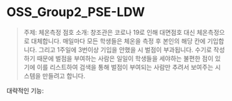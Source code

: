# OSS_Group2_PSE-LDW

>주제: 체온측정 점호
>소개: 창조관은 코로나 19로 인해 대면점호 대신 체온측정으로 대체합니다. 매일마다 모든 학생들은 체온을 측정 후 본인의 해당 칸에 기입합니다. 그리고 1주일에 3번이상 기입을 안했을 시 벌점이 부과됩니다. 수기로 작성하기 때문에 벌점을 부여하는 사람은 일일이 학생들을 세야하는 불편한 점이 있기에 이를 리스트하여 검색을 통해 벌점이 부여되는 사람만 추려서 보여주는 시스템을 만들려고 합니다.

대략적인 기능:
